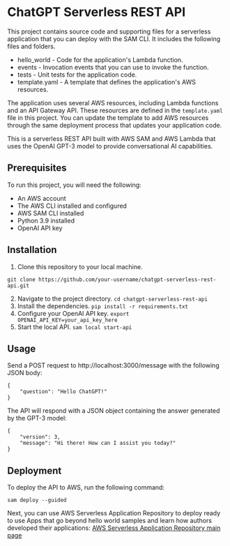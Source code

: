 # ChatGPT Serverless REST API

This project contains source code and supporting files for a serverless application that you can deploy with the SAM CLI. It includes the following files and folders.

- hello_world - Code for the application's Lambda function.
- events - Invocation events that you can use to invoke the function.
- tests - Unit tests for the application code. 
- template.yaml - A template that defines the application's AWS resources.

The application uses several AWS resources, including Lambda functions and an API Gateway API. These resources are defined in the `template.yaml` file in this project. You can update the template to add AWS resources through the same deployment process that updates your application code.

This is a serverless REST API built with AWS SAM and AWS Lambda that uses the OpenAI GPT-3 model to provide conversational AI capabilities.

## Prerequisites
To run this project, you will need the following:

- An AWS account
- The AWS CLI installed and configured
- AWS SAM CLI installed
- Python 3.9 installed
- OpenAI API key

## Installation
1. Clone this repository to your local machine.
``` 
git clone https://github.com/your-username/chatgpt-serverless-rest-api.git
```
2. Navigate to the project directory.
``` cd chatgpt-serverless-rest-api ```
3. Install the dependencies.
``` pip install -r requirements.txt ```
4. Configure your OpenAI API key.
``` export OPENAI_API_KEY=your_api_key_here ```
5. Start the local API.
``` sam local start-api ```

## Usage
Send a POST request to http://localhost:3000/message with the following JSON body:
```
{
    "question": "Hello ChatGPT!"
} 
```

The API will respond with a JSON object containing the answer generated by the GPT-3 model:

```
{
    "version": 3,
    "message": "Hi there! How can I assist you today?"
} 
```

## Deployment
To deploy the API to AWS, run the following command:

```
sam deploy --guided
```

Next, you can use AWS Serverless Application Repository to deploy ready to use Apps that go beyond hello world samples and learn how authors developed their applications: [AWS Serverless Application Repository main page](https://aws.amazon.com/serverless/serverlessrepo/)
